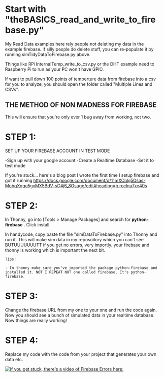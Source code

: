 # Start with "theBASICS_read_and_write_to_firebase.py"

My Read Data examples here rely people not deleting my data in the example firebase.
If silly people do delete stuff, you can re-populate it by running simTidyDataToFirebase.py above.

Things like RPi InternalTemp_write_to_csv.py or the DHT example need to Raspberry Pi to run as your PC won't have GPIO.

If want to pull down 100 points of temperture data from firebase into a csv for you to analyze, you should open the folder called "Multiple Lines and CSVs".

## THE METHOD OF NON MADNESS FOR FIREBASE

This will ensure that you're only ever 1 bug away from working, not two.

# STEP 1: 
SET UP YOUR FIREBASE ACCOUNT IN TEST MODE

-Sign up with your google account
-Create a Realtime Database
-Set it to test mode

If you're stuck... here's a blog post I wrote the first time I setup firebase and got it running
https://docs.google.com/document/d/11mXCblg5Osas-MobqXqqu5gvMX5BdV-sG4j6_8Osugg/edit#heading=h.roclnu7xe40s

# STEP 2: 

In Thonny, go into [Tools > Manage Packages] and search for <b>python-firebase</b> . Click install.

In handycode, copy paste the file "simDataToFirebase.py" into Thonny and run it. This will make sim data in my reposoitory which you can't see BUTUUUUUUUTT if you get no errors, very importly. your firebase and thonny is working which is important the next bit.

    Tips:

    - In thonny make sure you've imported the package python-firebase and installed it. NOT I REPEAT NOT one called firebase. It's python-firebase.
  
  

# STEP 3:
Change the firebase URL from my one to your one and run the code again. Now you should see a bunch of simulated data in your realtime database. Now things are really working!

# STEP 4:
Replace my code with the code from your project that generates your own data etc.

[![If you get stuck, there's a video of Firebase Errors here:](https://lh3.googleusercontent.com/proxy/8bHpJERKz6suTVBLn5QBYW8lGaBHmqsGgsQhoRmQogEWrW9oGVhljGyP4mzNUmnAOMTZPmnq2R6BCR2i0cv-WiKv6wJWofpijlB-t4HfWENGmnXkTjYHlOEIQbYiBShFG6iWo0jQtw2AettRXFs)](https://www.youtube.com/embed/o8UChpqV8Ow)


